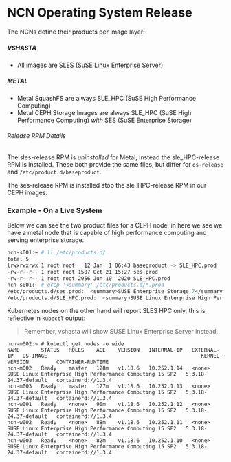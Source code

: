 # NCN Operating System Release

The NCNs define their products per image layer:


##### VSHASTA
- All images are SLES (SuSE Linux Enterprise Server)

##### METAL

- Metal SquashFS are always SLE_HPC (SuSE High Performance Computing)
- Metal CEPH Storage Images are always SLE_HPC (SuSE High Performance Computing) _with_ SES (SuSE Enterprise Storage)


###### Release RPM Details

The sles-release RPM is _uninstalled_ for Metal, instead the sle_HPC-release RPM is installed. These 
both provide the same files, but differ for `os-release` and `/etc/product.d/baseproduct`.

The ses-release RPM is installed atop the sle_HPC-release RPM in our CEPH images. 


### Example - On a Live System

Below we can see the two product files for a CEPH node, in here we see we have a metal node that is capable
of high performance computing and serving enterprise storage.

 ```bash
ncn-s001:~ # ll /etc/products.d/
total 5
lrwxrwxrwx 1 root root   12 Jan  1 06:43 baseproduct -> SLE_HPC.prod
-rw-r--r-- 1 root root 1587 Oct 21 15:27 ses.prod
-rw-r--r-- 1 root root 2956 Jun 10  2020 SLE_HPC.prod
ncn-s001:~ # grep '<summary' /etc/products.d/*.prod
/etc/products.d/ses.prod:  <summary>SUSE Enterprise Storage 7</summary>
/etc/products.d/SLE_HPC.prod:  <summary>SUSE Linux Enterprise High Performance Computing 15 SP2</summary>
```

Kubernetes nodes on the other hand will report SLES HPC only, this is reflective in `kubectl` output:
> Remember, vshasta will show SUSE Linux Enterprise Server instead.
```
ncn-m002:~ # kubectl get nodes -o wide
NAME       STATUS   ROLES    AGE    VERSION   INTERNAL-IP   EXTERNAL-IP   OS-IMAGE                                                  KERNEL-VERSION         CONTAINER-RUNTIME
ncn-m002   Ready    master   128m   v1.18.6   10.252.1.14   <none>        SUSE Linux Enterprise High Performance Computing 15 SP2   5.3.18-24.37-default   containerd://1.3.4
ncn-m003   Ready    master   127m   v1.18.6   10.252.1.13   <none>        SUSE Linux Enterprise High Performance Computing 15 SP2   5.3.18-24.37-default   containerd://1.3.4
ncn-w001   Ready    <none>   90m    v1.18.6   10.252.1.12   <none>        SUSE Linux Enterprise High Performance Computing 15 SP2   5.3.18-24.37-default   containerd://1.3.4
ncn-w002   Ready    <none>   88m    v1.18.6   10.252.1.11   <none>        SUSE Linux Enterprise High Performance Computing 15 SP2   5.3.18-24.37-default   containerd://1.3.4
ncn-w003   Ready    <none>   82m    v1.18.6   10.252.1.10   <none>        SUSE Linux Enterprise High Performance Computing 15 SP2   5.3.18-24.37-default   containerd://1.3.4 
```
